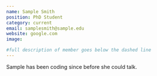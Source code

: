 ```yaml
---
name: Sample Smith
position: PhD Student
category: current
email: samplesmith@sample.edu
website: google.com
image: 

#full description of member goes below the dashed line
---
```

Sample has been coding since before she could talk.